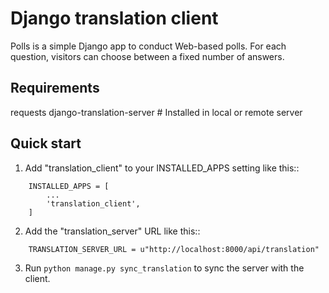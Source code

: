 Django translation client
=========================

Polls is a simple Django app to conduct Web-based polls. For each
question, visitors can choose between a fixed number of answers.


Requirements
-----------

requests
django-translation-server # Installed in local or remote server

Quick start
-----------

1. Add "translation_client" to your INSTALLED_APPS setting like this::

```
    INSTALLED_APPS = [
        ...
        'translation_client',
    ]
```

2. Add the "translation_server" URL like this::

```
    TRANSLATION_SERVER_URL = u"http://localhost:8000/api/translation"
```

3. Run ```python manage.py sync_translation``` to sync the server with the client.
